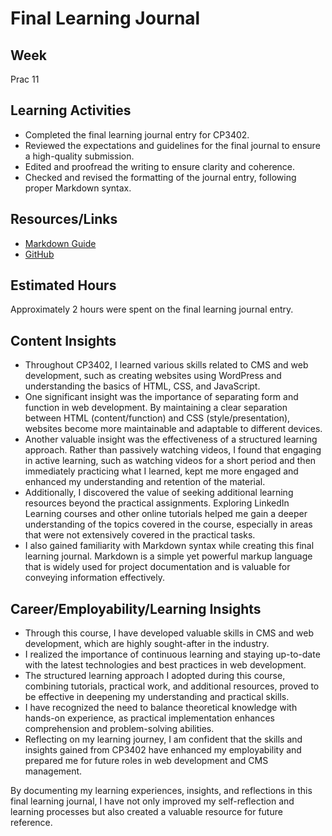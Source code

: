 # Final Learning Journal

## Week
Prac 11

## Learning Activities
- Completed the final learning journal entry for CP3402.
- Reviewed the expectations and guidelines for the final journal to ensure a high-quality submission.
- Edited and proofread the writing to ensure clarity and coherence.
- Checked and revised the formatting of the journal entry, following proper Markdown syntax.

## Resources/Links
- [Markdown Guide](https://www.markdownguide.org/)
- [GitHub](https://github.com/)

## Estimated Hours
Approximately 2 hours were spent on the final learning journal entry.

## Content Insights
- Throughout CP3402, I learned various skills related to CMS and web development, such as creating websites using WordPress and understanding the basics of HTML, CSS, and JavaScript.
- One significant insight was the importance of separating form and function in web development. By maintaining a clear separation between HTML (content/function) and CSS (style/presentation), websites become more maintainable and adaptable to different devices.
- Another valuable insight was the effectiveness of a structured learning approach. Rather than passively watching videos, I found that engaging in active learning, such as watching videos for a short period and then immediately practicing what I learned, kept me more engaged and enhanced my understanding and retention of the material.
- Additionally, I discovered the value of seeking additional learning resources beyond the practical assignments. Exploring LinkedIn Learning courses and other online tutorials helped me gain a deeper understanding of the topics covered in the course, especially in areas that were not extensively covered in the practical tasks.
- I also gained familiarity with Markdown syntax while creating this final learning journal. Markdown is a simple yet powerful markup language that is widely used for project documentation and is valuable for conveying information effectively.

## Career/Employability/Learning Insights
- Through this course, I have developed valuable skills in CMS and web development, which are highly sought-after in the industry.
- I realized the importance of continuous learning and staying up-to-date with the latest technologies and best practices in web development.
- The structured learning approach I adopted during this course, combining tutorials, practical work, and additional resources, proved to be effective in deepening my understanding and practical skills.
- I have recognized the need to balance theoretical knowledge with hands-on experience, as practical implementation enhances comprehension and problem-solving abilities.
- Reflecting on my learning journey, I am confident that the skills and insights gained from CP3402 have enhanced my employability and prepared me for future roles in web development and CMS management.

By documenting my learning experiences, insights, and reflections in this final learning journal, I have not only improved my self-reflection and learning processes but also created a valuable resource for future reference.
